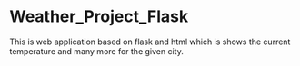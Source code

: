 # Weather_Project_Flask
This is web application based on flask and html which is shows the current temperature and many more for the given city.
